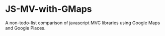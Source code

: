 JS-MV-with-GMaps
================

A non-todo-list comparison of javascript MVC libraries using Google Maps and Google Places.
